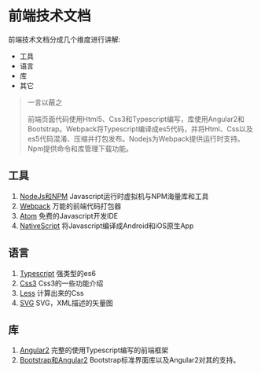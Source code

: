 # 前端技术文档

前端技术文档分成几个维度进行讲解:

* 工具
* 语言
* 库
* 其它

> 一言以蔽之
>
> 前端页面代码使用Html5、Css3和Typescript编写，库使用Angular2和Bootstrap。Webpack将Typescript编译成es5代码，并将Html、Css以及es5代码混淆、压缩并打包发布。Nodejs为Webpack提供运行时支持。Npm提供命令和库管理下载功能。

## 工具

1. [NodeJs和NPM](tools/nodejs.md) Javascript运行时虚拟机与NPM海量库和工具
1. [Webpack](tools/webpack.md) 万能的前端代码打包器
1. [Atom](tools/atom.md) 免费的Javascript开发IDE
1. [NativeScript](tools/nativescript.md) 将Javascript编译成Android和iOS原生App

## 语言

1. [Typescript](langs/typescript.md) 强类型的es6
1. [Css3](langs/css3.md) Css3的一些功能介绍
1. [Less](langs/less.md) 计算出来的Css
1. [SVG](langs/svg.md) SVG，XML描述的矢量图

## 库

1. [Angular2](libs/angular2.md) 完整的使用Typescript编写的前端框架
2. [Bootstrap和Angular2](libs/ng2-bootstrap.md) Bootstrap标准界面库以及Angular2对其的支持。
